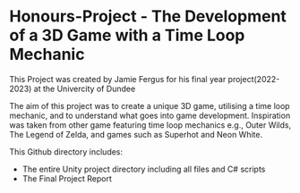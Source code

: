 # Honours-Project - The Development of a 3D Game with a Time Loop Mechanic

This Project was created by Jamie Fergus for his final year project(2022-2023) at the Univercity of Dundee

The aim of this project was to create a unique 3D 
game, utilising a time loop mechanic, and to understand 
what goes into game development. Inspiration was taken 
from other game featuring time loop mechanics e.g., Outer 
Wilds, The Legend of Zelda, and games such as Superhot 
and Neon White. 
 
This Github directory includes:
- The entire Unity project directory including all files and C# scripts
- The Final Project Report
